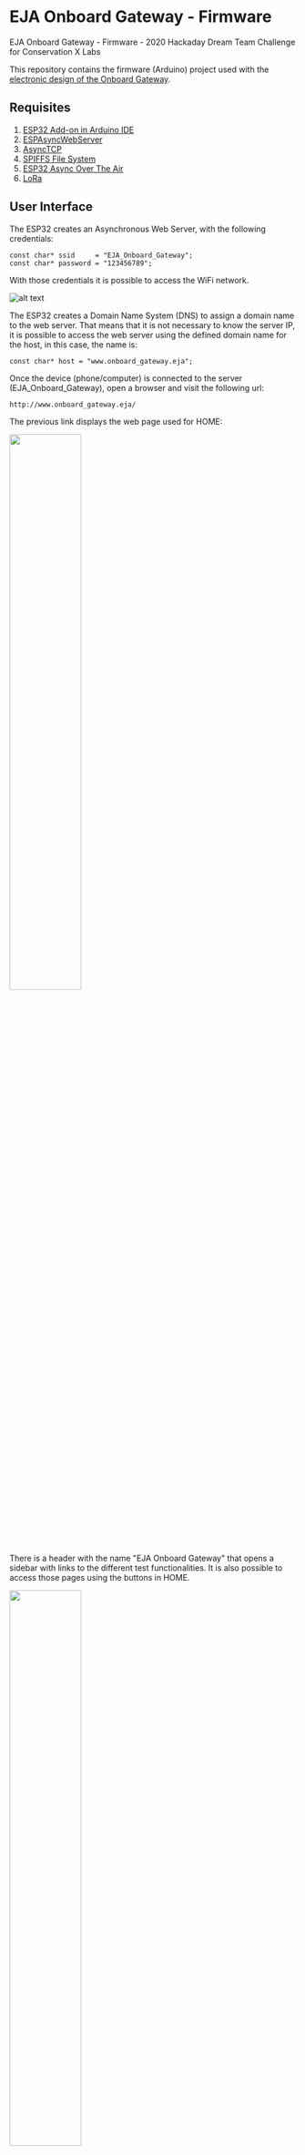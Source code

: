 # EJA Onboard Gateway - Firmware

EJA Onboard Gateway - Firmware - 2020 Hackaday Dream Team Challenge for Conservation X Labs

This repository contains the firmware (Arduino) project used with the [electronic design of the Onboard Gateway](https://github.com/leonardoward/eja-onboard-gateway-electronics).

## Requisites ##

1. [ESP32 Add-on in Arduino IDE](https://randomnerdtutorials.com/installing-the-esp32-board-in-arduino-ide-windows-instructions/)
2. [ESPAsyncWebServer](https://github.com/me-no-dev/ESPAsyncWebServer)
3. [AsyncTCP](https://github.com/me-no-dev/AsyncTCP)
4. [SPIFFS File System](https://randomnerdtutorials.com/esp32-web-server-spiffs-spi-flash-file-system/)
5. [ESP32 Async Over The Air](https://github.com/ayushsharma82/AsyncElegantOTA)
6. [LoRa](https://randomnerdtutorials.com/esp32-lora-rfm95-transceiver-arduino-ide/)

## User Interface ##

The ESP32 creates an Asynchronous Web Server, with the following credentials:

```
const char* ssid     = "EJA_Onboard_Gateway";
const char* password = "123456789";
```

With those credentials it is possible to access the WiFi network.

![alt text](./img/ssid.jpg "Wifi network")

The ESP32 creates a Domain Name System (DNS) to assign a domain name to the web server. That means that it is not necessary to know the server IP, it is possible to access the web server using the defined domain name for the host, in this case, the name is:

```
const char* host = "www.onboard_gateway.eja";
```

Once the device (phone/computer) is connected to the server (EJA_Onboard_Gateway), open a browser and visit the following url:


```
http://www.onboard_gateway.eja/
```

The previous link displays the web page used for HOME:

<img src="./img/home.jpg" width="50%">

There is a header with the name "EJA Onboard Gateway" that opens a sidebar with links to the different test functionalities. It is also possible to access those pages using the buttons in HOME.

<img src="./img/menu.jpg" width="50%">

The page http://www.onboard_gateway.eja/gps shows the data from the GPS module.

<img src="./img/gps.jpg" width="50%">

The page http://www.onboard_gateway.eja/lora shows internal messages related to LoRa. In the ESP32 that information is stored in the variable:

```
String lora_all_msg = "";
```

<img src="./img/lora_01.jpg" width="50%">

The page http://www.onboard_gateway.eja/terminal shows internal messages. In the ESP32 that information is stored in the variable:

```
String terminal_messages = "";
```

<img src="./img/terminal.jpg" width="50%">

There is an additional page http://www.onboard_gateway.eja/toggle_led_on that can be use to change the state of a LED, the GPIO port used is define in the following variable of the script:

```
#define LED_TOGGLE LED4         // Led use for togle example (toggle from web page)
```

The buttons in the page (ON and OFF) can be used to change the state of the LED.

<img src="./img/led_test_on.jpg" width="50%">

<img src="./img/led_test_off.jpg" width="50%">
